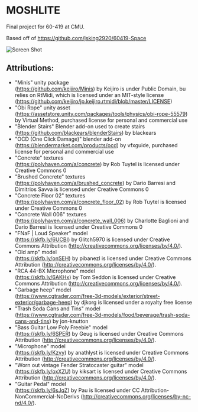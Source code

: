 # MOSHLITE

Final project for 60-419 at CMU.<br>

Based off of https://github.com/jsking2920/60419-Space<br>

![Screen Shot]()

## Attributions:
- "Minis" unity package <br>
	(https://github.com/keijiro/Minis) by Keijiro is under Public Domain, 
	bu relies on RtMidi, which is licensed under an MIT-style license (https://github.com/keijiro/jp.keijiro.rtmidi/blob/master/LICENSE)
- "Obi Rope" unity asset <br>
	(https://assetstore.unity.com/packages/tools/physics/obi-rope-55579) by Virtual Method, purchased license for personal and commercial use
- "Blender Stairs" Blender add-on used to create stairs <br> 
	(https://github.com/blackears/blenderStairs) by blackears
- "OCD (One Click Damage)" blender add-on <br>
	(https://blendermarket.com/products/ocd) by vfxguide, purchased license for personal and commercial use 
- "Concrete" textures <br>
	(https://polyhaven.com/a/concrete) by Rob Tuytel is licensed under Creative Commons 0
- "Brushed Concrete" textures <br>
	(https://polyhaven.com/a/brushed_concrete) by Dario Barresi and Dimitrios Savva is licensed under Creative Commons 0
- "Concrete Floor 02" textures <br>
	(https://polyhaven.com/a/concrete_floor_02) by Rob Tuytel is licensed under Creative Commons 0
- "Concrete Wall 006" textures <br>
	(https://polyhaven.com/a/concrete_wall_006) by Charlotte Baglioni and Dario Barresi is licensed under Creative Commons 0
- "FNaF | Loud Speaker" model <br>
	(https://skfb.ly/6UCBI) by Glitch5970 is licensed under Creative Commons Attribution (http://creativecommons.org/licenses/by/4.0/).
- "Old amp" model <br> 
	(https://skfb.ly/onSEH) by pibanezl is licensed under Creative Commons Attribution (http://creativecommons.org/licenses/by/4.0/).
- "RCA 44-BX Microphone" model <br>
	(https://skfb.ly/6AKHx) by Tom Seddon is licensed under Creative Commons Attribution (http://creativecommons.org/licenses/by/4.0/).
- "Garbage heep" model <br>
	(https://www.cgtrader.com/free-3d-models/exterior/street-exterior/garbage-heep) by djkorg is licensed under a royalty free license
- "Trash Soda Cans and Tins" model <br>
	(https://www.cgtrader.com/free-3d-models/food/beverage/trash-soda-cans-and-tins) by jon-knutton
- "Bass Guitar Low Poly Freebie" model <br>
	(https://skfb.ly/6SPER) by Geug is licensed under Creative Commons Attribution (http://creativecommons.org/licenses/by/4.0/).
- "Microphone" model <br> 
	(https://skfb.ly/Kzvy) by anathlyst is licensed under Creative Commons Attribution (http://creativecommons.org/licenses/by/4.0/).
- "Worn out vintage Fender Stratocaster guitar" model <br>
	(https://skfb.ly/oxXZU) by kiksart is licensed under Creative Commons Attribution (http://creativecommons.org/licenses/by/4.0/).
- "Guitar Pedal" model <br> 
	(https://skfb.ly/6sJqZ) by Pau is licensed under CC Attribution-NonCommercial-NoDerivs (http://creativecommons.org/licenses/by-nc-nd/4.0/).